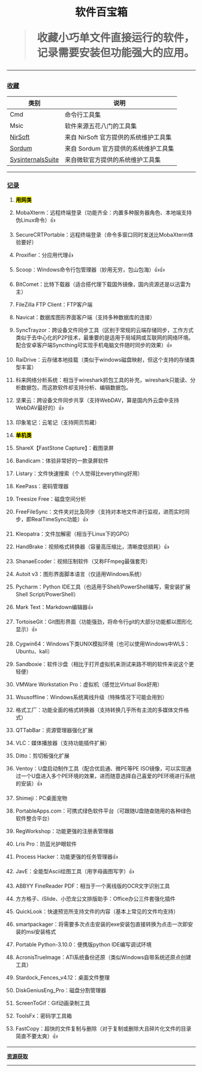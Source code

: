 <h1 align="center">软件百宝箱</h>

> 收藏小巧单文件直接运行的软件，记录需要安装但功能强大的应用。

---

### **[收藏](https://github.com/kqdssheng/softbox)**

| 类别                                                                   | 说明                      |
| -------------------------------------------------------------------- | ----------------------- |
| Cmd                                                                  | 命令行工具集                  |
| Msic                                                                 | 软件来源五花八门的工具集            |
| [NirSoft](https://www.nirsoft.net/)                                  | 来自 NirSoft 官方提供的系统维护工具集 |
| [Sordum](https://www.sordum.org/)                                    | 来自 Sordum 官方提供的系统维护工具集  |
| [SysinternalsSuite](https://learn.microsoft.com/zh-cn/sysinternals/) | 来自微软官方提供的系统维护工具集        |

---

### **[记录](https://pan.baidu.com/s/1KrVdgYB1ezEDNbZJpBEXlg?pwd=6666)**

1. **<mark>用网类</mark>**

2. MobaXterm：远程终端登录（功能齐全：内置多种服务器角色、本地端支持伪Linux命令）👍

3. SecureCRTPortable：远程终端登录（命令多窗口同时发送比MobaXterm体验要好）

4. Proxifier：分应用代理👍

5. Scoop：Windows命令行包管理器（妙用无穷，包山包海）👍👍

6. BitComet：比特下载器（适合搭代理下载国外镜像，国内资源还是以迅雷为主）

7. FileZilla FTP Client：FTP客户端

8. Navicat：数据库图形界面客户端（支持多种数据库的连接）

9. SyncTrayzor：跨设备文件同步工具（区别于常规的云端存储同步，工作方式类似于去中心化的P2P技术，最重要的是适用于局域网或互联网的网络环境。配合安卓客户端Syncthing可实现手机电脑文件随时同步的效果）👍

10. RaiDrive：云存储本地挂载（类似于windows磁盘映射，但这个支持的存储类型丰富）

11. 科来网络分析系统：相当于wireshark抓包工具的补充，wireshark只能读、分析数据包，而这款软件却支持分析、编辑数据包。

12. 坚果云：跨设备文件同步共享（支持WebDAV，算是国内外云盘中支持WebDAV最好的）👍

13. 印象笔记：云笔记（支持网页剪藏）

14. **<mark>单机类</mark>**

15. ShareX【FastStone Capture】：截图录屏

16. Bandicam：体验非常好的一款录屏软件

17. Listary：文件快速搜索（个人觉得比everything好用）

18. KeePass：密码管理器

19. Treesize Free：磁盘空间分析

20. FreeFileSync：文件夹对比及同步（支持对本地文件进行监视，进而实时同步，即RealTimeSync功能）👍

21. Kleopatra：文件加解密（相当于Linux下的GPG）

22. HandBrake：视频格式转换器（容量高压缩比，清晰度低损耗）👍

23. ShanaeEcoder：视频压制软件（又称FFmpeg最强套壳）

24. Autoit v3：图形界面脚本语言（仅适用Windows系统）

25. Pycharm：Python IDE工具（也适用于Shell/PowerShell编写，需安装扩展Shell Script/PowerShell）

26. Mark Text：Markdown编辑器👍

27. TortoiseGit：Git图形界面（功能强劲，将命令行git的大部分功能都以图形化显示）👍

28. Cygwin64：Windows下类UNIX模拟环境（也可以使用Windows中WLS：Ubuntu、kali）

29. Sandboxie：软件沙盘（相比于打开虚拟机来测试来路不明的软件来说这个更轻便）

30. VMWare Workstation Pro：虚拟机（感觉比Virtual Box好用）

31. Wsusoffline：Windows系统离线升级（特殊情况下可能会用到）

32. 格式工厂：功能全面的格式转换器（支持转换几乎所有主流的多媒体文件格式）

33. QTTabBar：资源管理器强化扩展

34. VLC：媒体播放器（支持功能插件扩展）

35. Ditto：剪切板强化扩展

36. Ventoy：U盘启动制作工具（配合优启通、微PE等PE ISO镜像，可以实现通过一个U盘进入多个PE环境的效果，进而随意选择自己喜爱的PE环境进行系统的安装）👍

37. Shimeji：PC桌面宠物

38. PortableApps.com：可携式绿色软件平台（可跟随U盘随查随用的各种绿色软件整合平台）

39. RegWorkshop：功能更强的注册表管理器

40. Lris Pro：防蓝光护眼软件

41. Process Hacker：功能更强的任务管理器👍

42. JavE：全能型Ascii绘图工具（用字母画图写字）👍

43. ABBYY FineReader PDF：相当于一个离线版的OCR文字识别工具

44. 方方格子、iSlide、小恐龙公文排版助手：Office办公三件套强化插件

45. QuickLook：快速预览所支持文件的内容（基本上常见的文件均支持）

46. smartpackager：将需要多次点击安装的exe安装包直接转换为点击一次即安装的msi安装格式

47. Portable Python-3.10.0：便携版python IDE编写调试环境

48. AcronisTrueImage：ATI系统备份还原（类似Windows自带系统还原点创建工具）

49. Stardock_Fences_v4.12：桌面文件整理

50. DiskGeniusEng_Pro：磁盘分割管理器

51. ScreenToGif：Gif动画录制工具

52. ToolsFx：密码学工具箱

53. FastCopy：超快的文件复制与删除（对于复制或删除大且碎片化文件的目录简直不要太爽）👍

---

**[资源获取](https://pan.baidu.com/s/1KrVdgYB1ezEDNbZJpBEXlg?pwd=6666)**

---
